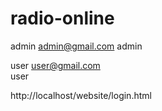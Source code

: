 # radio-online

admin
admin@gmail.com
admin

user
user@gmail.com	
user


http://localhost/website/login.html

